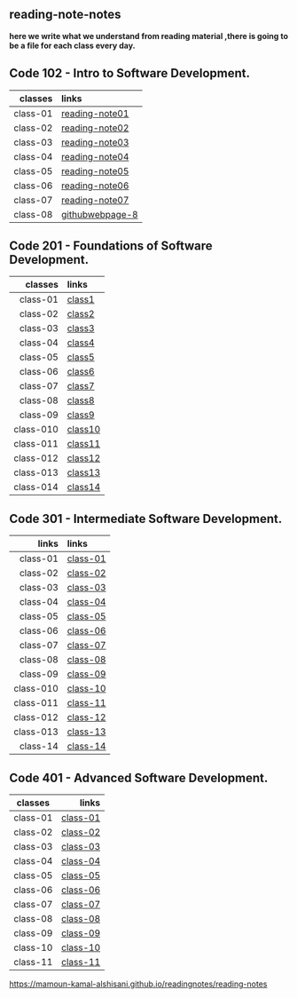  ## reading-note-notes

**here we write what we understand from reading material ,there is going to be a file for each class every day.**

## Code 102 - Intro to Software Development.

| classes                       |  links|
|------------------------:|:--------------------------------------------------------|
|class-01|[reading-note01](https://mamoun-kamal-alshisani.github.io/read-notes/)|
|class-02|[reading-note02](https://mamoun-kamal-alshisani.github.io/read-notes/read02)|
|class-03|[reading-note03](https://mamoun-kamal-alshisani.github.io/read-notes/readme-03)|
|class-04|[reading-note04](https://mamoun-kamal-alshisani.github.io/read-notes/read04)|
|class-05|[reading-note05](https://mamoun-kamal-alshisani.github.io/read-notes/readme05)|
|class-06|[reading-note06](https://mamoun-kamal-alshisani.github.io/read-notes/reading-note06)|
|class-07|[reading-note07](https://mamoun-kamal-alshisani.github.io/read-notes/reading-note07)|
|class-08|[githubwebpage-8](https://mamoun-kamal-alshisani.github.io/read-notes/githubwebpage)|

## Code 201 - Foundations of Software Development.

| classes               |  links|
|------------------------:|:--------------------------------------------------------|
|class-01|[class1](https://mamoun-kamal-alshisani.github.io/code-201/read01)|
|class-02|[class2](https://mamoun-kamal-alshisani.github.io/code-201/class-02)| 
|class-03|[class3](https://mamoun-kamal-alshisani.github.io/code-201/reading-note-03)|
|class-04|[class4](https://mamoun-kamal-alshisani.github.io/code-201/read-note-04)|
|class-05|[class5](https://mamoun-kamal-alshisani.github.io/code-201/Read:05)|
|class-06|[class6](https://mamoun-kamal-alshisani.github.io/code-201/Read-06)|
|class-07|[class7](https://mamoun-kamal-alshisani.github.io/code-201/readme-07)|
|class-08|[class8](https://mamoun-kamal-alshisani.github.io/code-201/Read-08)|
|class-09|[class9](https://mamoun-kamal-alshisani.github.io/code-201/read-09)|
|class-010|[class10](https://mamoun-kamal-alshisani.github.io/code-201/Read:-10)|
|class-011|[class11](https://mamoun-kamal-alshisani.github.io/code-201/read-11)|
|class-012|[class12](https://mamoun-kamal-alshisani.github.io/code-201/read-12)|
|class-013|[class13](https://mamoun-kamal-alshisani.github.io/code-201/read-13)|
|class-014|[class14](https://mamoun-kamal-alshisani.github.io/code-201/read-14)|

## Code 301 - Intermediate Software Development.

| links                   |  links|
|------------------------:|:--------------------------------------------------------|
|class-01|[class-01](https://mamoun-kamal-alshisani.github.io/reading-note-301/class-01)|
|class-02|[class-02](https://mamoun-kamal-alshisani.github.io/reading-note-301/class-02)|
|class-03|[class-03](https://mamoun-kamal-alshisani.github.io/reading-note-301/class-03)|
|class-04|[class-04](https://mamoun-kamal-alshisani.github.io/reading-note-301/class-04)|
|class-05|[class-05](https://mamoun-kamal-alshisani.github.io/reading-note-301/class-05)|
|class-06|[class-06](https://mamoun-kamal-alshisani.github.io/reading-note-301/class-06)|
|class-07|[class-07](https://mamoun-kamal-alshisani.github.io/reading-note-301/class-07)|
|class-08|[class-08](https://mamoun-kamal-alshisani.github.io/reading-note-301/class-08)|
|class-09|[class-09](https://mamoun-kamal-alshisani.github.io/reading-note-301/class-09)|
|class-010|[class-10](https://mamoun-kamal-alshisani.github.io/reading-note-301/class-10)|
|class-011|[class-11](https://mamoun-kamal-alshisani.github.io/reading-note-301/class-11)|
|class-012|[class-12](https://mamoun-kamal-alshisani.github.io/reading-note-301/class-12)|
|class-013|[class-13](https://mamoun-kamal-alshisani.github.io/reading-note-301/class-13)|
|class-14|[class-14](https://mamoun-kamal-alshisani.github.io/reading-note-301/class-14)|

## Code 401 - Advanced Software Development.

| classes                       |  links|
|------------------------|--------------------------------------------------------:|
|class-01|[class-01](https://mamoun-kamal-alshisani.github.io/401-reading-notes/class-01)|
|class-02|[class-02](https://mamoun-kamal-alshisani.github.io/401-reading-notes/class-02)|
|class-03|[class-03](https://mamoun-kamal-alshisani.github.io/401-reading-notes/class-03)|
|class-04|[class-04](https://mamoun-kamal-alshisani.github.io/401-reading-notes/class-04)|
|class-05|[class-05](https://mamoun-kamal-alshisani.github.io/401-reading-notes/class-05)|
|class-06|[class-06](https://mamoun-kamal-alshisani.github.io/401-reading-notes/class-06)|
|class-07|[class-07](https://mamoun-kamal-alshisani.github.io/401-reading-notes/class-07)|
|class-08|[class-08](https://mamoun-kamal-alshisani.github.io/401-reading-notes/class-08)|
|class-09|[class-09](https://mamoun-kamal-alshisani.github.io/401-reading-notes/class-09)|
|class-10|[class-10](https://mamoun-kamal-alshisani.github.io/401-reading-notes/class-10)|
|class-11|[class-11](https://mamoun-kamal-alshisani.github.io/401-reading-notes/class-11)|
https://mamoun-kamal-alshisani.github.io/readingnotes/reading-notes
